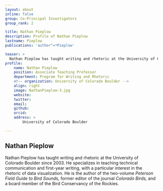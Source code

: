 ```yaml
---
layout: about
inline: false
group: Co-Principal Investigators
group_rank: 2

title: Nathan Pieplow
description: Profile of Nathan Pieplow
lastname: Pieplow
publications: 'author^=*Pieplow'

teaser: >
  Nathan Pieplow has taught writing and rhetoric at the University of Colorado Boulder since 2003. He specializes in teaching technical communication and first-year writing, with a particular interest in the rhetoric of data visualization.
profile:
    name: Nathan Pieplow
    position: Associate Teaching Professor
    department: Program for Writing and Rhetoric
    <!-- organization: University of Colorado Boulder -->
    align: right
    image: NathanPieplow-3.jpg
    website: 
    twitter: 
    email: 
    github: 
    orcid: 
    address: >
        University of Colorado Boulder

---
```


## Nathan Pieplow

Nathan Pieplow has taught writing and rhetoric at the University of Colorado Boulder since 2003. He specializes in teaching technical communication and first-year writing, with a particular interest in the rhetoric of data visualization. He is the author of the two-volume _Peterson Field Guide to Bird Sounds,_ former editor of the journal _Colorado Birds,_ and a board member of the Bird Conservancy of the Rockies.

